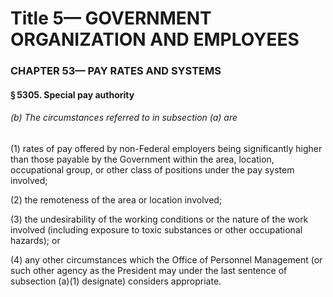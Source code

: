 
# Title 5— GOVERNMENT ORGANIZATION AND EMPLOYEES
### CHAPTER 53— PAY RATES AND SYSTEMS
#### § 5305. Special pay authority
###### (b) The circumstances referred to in subsection (a) are

(1) rates of pay offered by non-Federal employers being significantly higher than those payable by the Government within the area, location, occupational group, or other class of positions under the pay system involved;

(2) the remoteness of the area or location involved;

(3) the undesirability of the working conditions or the nature of the work involved (including exposure to toxic substances or other occupational hazards); or

(4) any other circumstances which the Office of Personnel Management (or such other agency as the President may under the last sentence of subsection (a)(1) designate) considers appropriate.
